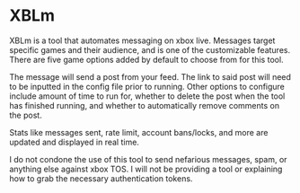 # XBLm

XBLm is a tool that automates messaging on xbox live. Messages target specific games and their audience, and is one of the customizable features. There are five game options added by default to choose from for this tool. 

The message will send a post from your feed. The link to said post will need to be inputted in the config file prior to running. Other options to configure include amount of time to run for, whether to delete the post when the tool has finished running, and whether to automatically remove comments on the post.

Stats like messages sent, rate limit, account bans/locks, and more are updated and displayed in real time.

I do not condone the use of this tool to send nefarious messages, spam, or anything else against xbox TOS. I will not be providing a tool or explaining how to grab the necessary authentication tokens.
